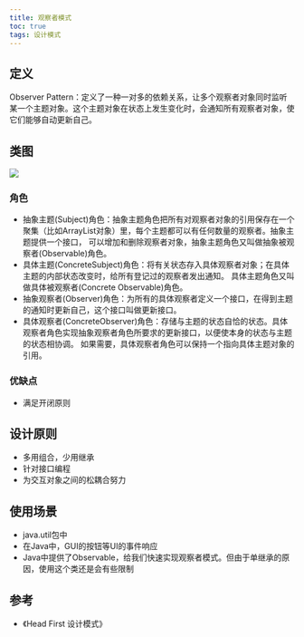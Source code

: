 ```yaml
---
title: 观察者模式
toc: true
tags: 设计模式
---
```



## 定义

Observer Pattern：定义了一种一对多的依赖关系，让多个观察者对象同时监听某一个主题对象。这个主题对象在状态上发生变化时，会通知所有观察者对象，使它们能够自动更新自己。

## 类图

![](./1.png)

### 角色

- 抽象主题(Subject)角色：抽象主题角色把所有对观察者对象的引用保存在一个聚集（比如ArrayList对象）里，每个主题都可以有任何数量的观察者。抽象主题提供一个接口，
  可以增加和删除观察者对象，抽象主题角色又叫做抽象被观察者(Observable)角色。
- 具体主题(ConcreteSubject)角色：将有关状态存入具体观察者对象；在具体主题的内部状态改变时，给所有登记过的观察者发出通知。
  具体主题角色又叫做具体被观察者(Concrete Observable)角色。
- 抽象观察者(Observer)角色：为所有的具体观察者定义一个接口，在得到主题的通知时更新自己，这个接口叫做更新接口。
- 具体观察者(ConcreteObserver)角色：存储与主题的状态自恰的状态。具体观察者角色实现抽象观察者角色所要求的更新接口，以便使本身的状态与主题的状态相协调。
  如果需要，具体观察者角色可以保持一个指向具体主题对象的引用。

### 优缺点

- 满足开闭原则

## 设计原则

- 多用组合，少用继承
- 针对接口编程
- 为交互对象之间的松耦合努力

## 使用场景

- java.util包中
- 在Java中，GUI的按钮等UI的事件响应
- Java中提供了Observable，给我们快速实现观察者模式。但由于单继承的原因，使用这个类还是会有些限制




## 参考

- 《Head First 设计模式》
